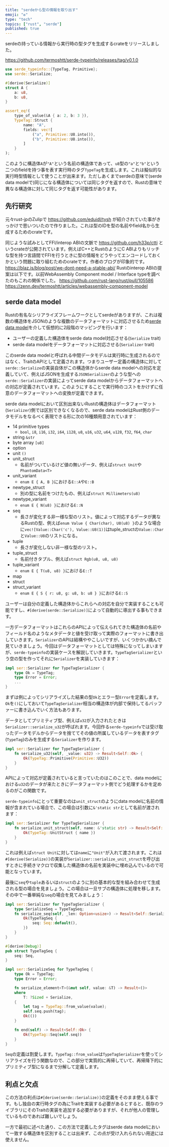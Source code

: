 ```yaml
---
title: "serdeから型の情報を取り出す"
emoji: "♻"
type: "tech"
topics: ["rust", "serde"]
published: true
---
```


serdeの持っている情報から実行時の型タグを生成するcrateをリリースしました。

https://github.com/termoshtt/serde-typeinfo/releases/tag/v0.1.0

```rust
use serde_typeinfo::{TypeTag, Primitive};
use serde::Serialize;

#[derive(Serialize)]
struct A {
    a: u8,
    b: u8,
}

assert_eq!(
    type_of_value(&A { a: 2, b: 3 }),
    TypeTag::Struct {
        name: "A",
        fields: vec![
            ("a", Primitive::U8.into()),
            ("b", Primitive::U8.into()),
        ]
    }
);
```

このように構造体`A`が`"A"`という名前の構造体であって、`u8`型の`"a"`と`"b"`という二つのfieldを持つ事を表す実行時のタグ`TypeTag`を生成します。これは擬似的な実行時型情報として使うことが出来ます。ただしあくまでserdeの意味で(serde data modelで)同じになる構造体については同じタグを返すので、Rustの意味で異なる構造体に対して同じタグを返す可能性があります。

先行研究
---------
元々rust-jpのZulipで
https://github.com/eduidl/tysh
が紹介されていた事がきっかけで思いついたので作りました。これは型のIDを型の名前やfield名から生成するためのcrateです。

同じような試みとしてFFI/interop ABIの文脈で
https://github.com/h33p/ctti
というcrateが公開されています。例えばC++とRustのようにC ABIよりもリッチな型を持つ言語間でFFIを行うときに型の情報をどうやってエンコードしておくかという問題に取り組むためのcrateです。作者のブログが印象的です。
https://blaz.is/blog/post/we-dont-need-a-stable-abi/
Rustのinterop ABIの提案は以下です。以前WebAssembly Component model / Interface typeを調べたのもこれの関係でした。
https://github.com/rust-lang/rust/pull/105586
https://zenn.dev/termoshtt/articles/webassembly-component-model

serde data model
-----------------
Rustの有名なシリアライズフレームワークとしてserdeがありますが、これは複数の構造体をJSONのような複数のデータフォーマットに対応させるため[serde data model](https://serde.rs/data-model.html)を介して仮想的に2段階のマッピングを行います：

- ユーザーの定義した構造体をserde data model対応させる(`Serialize` trait)
- serde data modelをデータフォーマットに対応させる(`Serializer` trait)

このserde data modelと呼ばれる中間データモデルは実行時に生成されるのではなく、TraitのAPIとして定義されます。つまりユーザー定義の構造体に対して`serde::Serialize`の実装自体がこの構造体からserde data modelへの対応を定義していて、例えばJSONを生成する`JSONSerializer`のような型への`serde::Serializer`の実装によってserde data modelからデータフォーマットへの対応が定義されています。このようにすることで実行時のコストをかけずに任意のデータフォーマットへの変換が定義できます。

serde data modelにおいて区別出来ないRustの構造体はデータフォーマット(`Serializer`)側では区別できなくなるので、serde data modelはRust側のデータモデルをなるべく表現できる形に次の16種類用意されています：

- 14 primitive types
  - `bool`, `i8`, `i16`, `i32`, `i64`, `i128`, `u8`, `u16`, `u32`, `u64`, `u128`, `f32`, `f64`, `char`
- string `&str`
- byte array `[u8]`
- option
- unit `()`
- unit_struct
  - 名前がついているけど値の無いデータ、例えば`struct Unit`や`PhantomData<T>`
- unit_variant
  - `enum E { A, B }`における`E::A`や`E::B`
- newtype_struct
  - 別の型に名前をつけたもの、例えば`struct Millimeters(u8)`
- newtype_variant
  - `enum E { N(u8) }`における`E::N`
- seq
  - 長さが変化する非一様な型のリスト。値によって対応するデータが異なるRustの型、例えば`enum Value { Char(char), U8(u8) }`のような場合に`vec![Value::Char('c'), Value::U8(1)]`はtuple_structの`Value::Char`と`Value::U8`のリストになる。
- tuple
  - 長さが変化しない非一様な型のリスト。
- tuple_struct
  - 名前付きタプル、例えば`struct Rgb(u8, u8, u8)`
- tuple_variant
  - `enum E { T(u8, u8) }`における`E::T`
- map
- struct
- struct_variant
  - `enum E { S { r: u8, g: u8, b: u8 } }`における`E::S`

ユーザーは自分の定義した構造体からこれらへの対応を自分で実装することも可能ですし、`#[derive(serde::Serialize)]`によって自動的に導出する事もできます。

一方データフォーマットはこれらのAPIによって伝えられてきた構造体の名前やフィールド名のようなメタデータと値を受け取って実際のフォーマットに書き出していきます。`Serializer`のAPIは結構ややこしいですが、いくつかかい摘んで見ていきましょう。今回はデータフォーマットとしては特殊になってしまいますが、`serde-typeinfo`の実装ケースを解説していきます。`TypeTagSerializer`という空の型を作ってそれに`Serializer`を実装していきます：

```rust
impl ser::Serializer for TypeTagSerializer {
    type Ok = TypeTag;
    type Error = Error;
    ...
}
```

まずは例によってシリアライズした結果の型`Ok`とエラー型`Error`を定義します。`Ok`を`()`にしておいて`TypeTagSerializer`相当の構造体が内部で保持してるバッファーに書き込んでいく方法もあります。

データとしてプリミティブ型、例えば`u32`が入力されたときは`Serializer::serialize_u32`が呼ばれます。今回作る`serde-typeinfo`では受け取ったデータモデルからデータを捨ててその値の所属しているデータを表すタグ(`TypeTag`)のみを生成する`Serializer`を作ります。

```rust
impl ser::Serializer for TypeTagSerializer {
    fn serialize_u32(self, _value: u32) -> Result<Self::Ok> {
        Ok(TypeTag::Primitive(Primitive::U32))
    }
}
```

APIによって対応が定義されていると言っていたのはこのことで、data modelにおける`u32`のデータが来たときにデータフォーマット側でどう処理するかを定めるのがこの関数です。

`serde-typeinfo`にとって重要なのは`unit_struct`のようにdata modelに名前の情報が含まれている場合で、この場合は引数に`&'static str`として名前が渡されます：

```rust
impl ser::Serializer for TypeTagSerializer {
    fn serialize_unit_struct(self, name: &'static str) -> Result<Self::Ok> {
        Ok(TypeTag::UnitStruct { name })
    }
}
```

これは例えば`struct Unit`に対しては`name`に`"Unit"`が入れて渡されます。これは`#[derive(Serialize)]`の実装が`Serializer::serialize_unit_struct`を呼び出すときに手続きマクロで収集した構造体の名前を実装中に埋め込んでいるので可能となっています。

最後に`seq`や`tuple`あるいは`struct`のように別の基本的な型を組み合わせて生成される型の場合を見ましょう。この場合は一旦サブの構造体に処理を移します。その中で一番単純な`seq`の場合を見てみましょう：

```rust
impl ser::Serializer for TypeTagSerializer {
    type SerializeSeq = TypeTagSeq;
    fn serialize_seq(self, _len: Option<usize>) -> Result<Self::SerializeSeq> {
        Ok(TypeTagSeq {
            seq: Seq::default(),
        })
    }
}

#[derive(Debug)]
pub struct TypeTagSeq {
    seq: Seq,
}

impl ser::SerializeSeq for TypeTagSeq {
    type Ok = TypeTag;
    type Error = Error;

    fn serialize_element<T>(&mut self, value: &T) -> Result<()>
    where
        T: ?Sized + Serialize,
    {
        let tag = TypeTag::from_value(value);
        self.seq.push(tag);
        Ok(())
    }

    fn end(self) -> Result<Self::Ok> {
        Ok(TypeTag::Seq(self.seq))
    }
}
```

`Seq`の定義は割愛します。`TypeTag::from_value`は`TypeTagSerializer`を使ってシリアライズを行う関数なので、この部分で実質的に再帰していて、再帰降下的にプリミティブ型になるまで分解して定義します。

利点と欠点
-----------
この方法の利点は`#[derive(serde::Serialize)]`の定義をそのまま使える事です。もし独自の実行時タグの為にTraitを実装する必要があるとすると、既存のライブラリにそのTraitの実装を追加する必要がありますが、それが他人の管理しているものであれば難しいでしょう。

一方で最初に述べた通り、この方法で定義したタグはserde data modelにおいて一致する構造体を区別することは出来ず、この点が受け入れられない用途には使えません。
